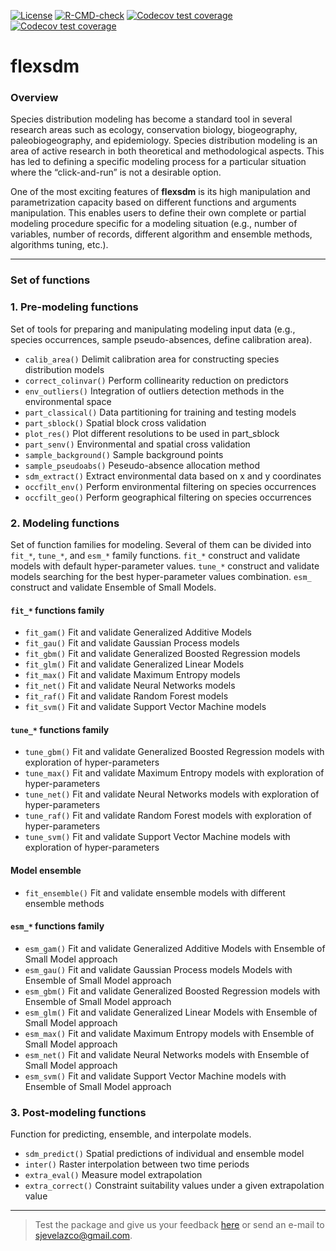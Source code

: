 [![License](https://img.shields.io/badge/license-GPL%20%28%3E=%203%29-lightgrey.svg?style=flat)](http://www.gnu.org/licenses/gpl-3.0.html)
[![R-CMD-check](https://github.com/sjevelazco/flexsdm/actions/workflows/R-CMD-check.yaml/badge.svg)](https://github.com/sjevelazco/flexsdm/actions/workflows/R-CMD-check.yaml)
[![Codecov test coverage](https://codecov.io/gh/sjevelazco/flexsdm/branch/main/graph/badge.svg)](https://codecov.io/gh/sjevelazco/flexsdm?branch=main)
[![Codecov test coverage](https://codecov.io/gh/sjevelazco/flexsdm/branch/main/graph/badge.svg?token=UT1UB0TWSV)](https://codecov.io/gh/sjevelazco/flexsdm)

# flexsdm

### Overview 
Species distribution modeling has become a standard tool in several research areas such as ecology, 
conservation biology, biogeography, paleobiogeography, and epidemiology. Species distribution 
modeling is an area of active research in both theoretical and methodological aspects. This has 
led to defining a specific modeling process for a particular situation where the 
“click-and-run” is not a desirable option. 

One of the most exciting features of **flexsdm** is its high manipulation and parametrization 
capacity based on different functions and arguments manipulation. This enables users to define 
their own complete or partial modeling procedure specific for a modeling situation (e.g., number 
of variables, number of records, different algorithm and ensemble methods, algorithms tuning, etc.).

--- ---
### Set of functions
### 1. Pre-modeling functions 
Set of tools for preparing and manipulating modeling input data (e.g., species occurrences, 
sample pseudo-absences, define calibration area).

* `calib_area()` Delimit calibration area for constructing species distribution models
* `correct_colinvar()` Perform collinearity reduction on predictors
* `env_outliers()` Integration of outliers detection methods in the environmental space
* `part_classical()` Data partitioning for training and testing models
* `part_sblock()` Spatial block cross validation
* `plot_res()` Plot different resolutions to be used in part_sblock
* `part_senv()` Environmental and spatial cross validation
* `sample_background()` Sample background points
* `sample_pseudoabs()` Peseudo-absence allocation method
* `sdm_extract()` Extract environmental data based on x and y coordinates
* `occfilt_env()` Perform environmental filtering on species occurrences
* `occfilt_geo()` Perform geographical filtering on species occurrences


### 2. Modeling functions 
Set of function families for modeling. Several of them can be divided into `fit_*`, `tune_*`, and 
`esm_*` family functions. `fit_*` construct and validate models with default hyper-parameter 
values. `tune_*` construct and validate models searching for the best hyper-parameter values 
combination. `esm_` construct and validate Ensemble of Small Models.

#### `fit_*` functions family
* `fit_gam()` Fit and validate Generalized Additive Models
* `fit_gau()` Fit and validate Gaussian Process models
* `fit_gbm()` Fit and validate Generalized Boosted Regression models
* `fit_glm()` Fit and validate Generalized Linear Models
* `fit_max()` Fit and validate Maximum Entropy models
* `fit_net()` Fit and validate Neural Networks models
* `fit_raf()` Fit and validate Random Forest models
* `fit_svm()` Fit and validate Support Vector Machine models

#### `tune_*` functions family
* `tune_gbm()` Fit and validate Generalized Boosted Regression models with exploration of 
hyper-parameters
* `tune_max()` Fit and validate Maximum Entropy models with exploration of hyper-parameters
* `tune_net()` Fit and validate Neural Networks models with exploration of hyper-parameters
* `tune_raf()` Fit and validate Random Forest models with exploration of hyper-parameters
* `tune_svm()` Fit and validate Support Vector Machine models with exploration of hyper-parameters

#### Model ensemble
* `fit_ensemble()` Fit and validate ensemble models with different ensemble methods

#### `esm_*` functions family
* `esm_gam()` Fit and validate Generalized Additive Models with Ensemble of Small Model approach
* `esm_gau()` Fit and validate Gaussian Process models Models with Ensemble of Small Model approach
* `esm_gbm()` Fit and validate Generalized Boosted Regression models with Ensemble of Small 
Model approach
* `esm_glm()` Fit and validate Generalized Linear Models with Ensemble of Small Model approach
* `esm_max()` Fit and validate Maximum Entropy models with Ensemble of Small Model approach
* `esm_net()` Fit and validate Neural Networks models with Ensemble of Small Model approach
* `esm_svm()` Fit and validate Support Vector Machine models with Ensemble of Small Model 
approach

### 3. Post-modeling functions
Function for predicting, ensemble, and interpolate models.

* `sdm_predict()` Spatial predictions of individual and ensemble model
* `inter()` Raster interpolation between two time periods
* `extra_eval()` Measure model extrapolation
* `extra_correct()` Constraint suitability values under a given extrapolation value

--- ---
> Test the package and give us your feedback [here](https://github.com/sjevelazco/flexsdm/issues) or send an e-mail to sjevelazco@gmail.com.
